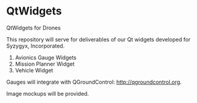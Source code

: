 # QtWidgets
QtWidgets for Drones

This repository will serve for deliverables of our Qt widgets developed for Syzygyx, Incorporated.

1. Avionics Gauge Widgets
2. Mission Planner Widget
3. Vehicle Widget

Gauges will integrate with QGroundControl: http://qgroundcontrol.org.

Image mockups will be provided.
